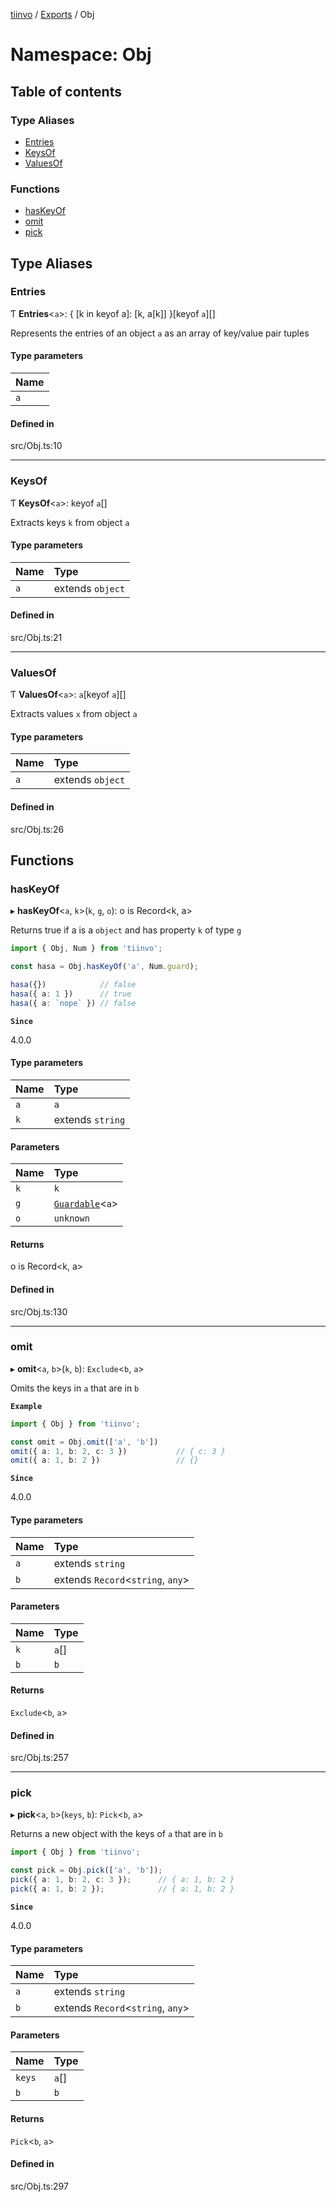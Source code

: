 [tiinvo](../README.md) / [Exports](../modules.md) / Obj

# Namespace: Obj

## Table of contents

### Type Aliases

- [Entries](Obj.md#entries)
- [KeysOf](Obj.md#keysof)
- [ValuesOf](Obj.md#valuesof)

### Functions

- [hasKeyOf](Obj.md#haskeyof)
- [omit](Obj.md#omit)
- [pick](Obj.md#pick)

## Type Aliases

### Entries

Ƭ **Entries**<`a`\>: { [k in keyof a]: [k, a[k]] }[keyof `a`][]

Represents the entries of an object `a` as an array of key/value pair tuples

#### Type parameters

| Name |
| :------ |
| `a` |

#### Defined in

src/Obj.ts:10

___

### KeysOf

Ƭ **KeysOf**<`a`\>: keyof `a`[]

Extracts keys `k` from object `a`

#### Type parameters

| Name | Type |
| :------ | :------ |
| `a` | extends `object` |

#### Defined in

src/Obj.ts:21

___

### ValuesOf

Ƭ **ValuesOf**<`a`\>: `a`[keyof `a`][]

Extracts values `x` from object `a`

#### Type parameters

| Name | Type |
| :------ | :------ |
| `a` | extends `object` |

#### Defined in

src/Obj.ts:26

## Functions

### hasKeyOf

▸ **hasKeyOf**<`a`, `k`\>(`k`, `g`, `o`): o is Record<k, a\>

Returns true if a is a `object` and has property `k` of type `g`

```typescript
import { Obj, Num } from 'tiinvo';

const hasa = Obj.hasKeyOf('a', Num.guard);

hasa({})            // false
hasa({ a: 1 })      // true
hasa({ a: `nope` }) // false
```

**`Since`**

4.0.0

#### Type parameters

| Name | Type |
| :------ | :------ |
| `a` | `a` |
| `k` | extends `string` |

#### Parameters

| Name | Type |
| :------ | :------ |
| `k` | `k` |
| `g` | [`Guardable`](Functors.md#guardable)<`a`\> |
| `o` | `unknown` |

#### Returns

o is Record<k, a\>

#### Defined in

src/Obj.ts:130

___

### omit

▸ **omit**<`a`, `b`\>(`k`, `b`): `Exclude`<`b`, `a`\>

Omits the keys in `a` that are in `b`

**`Example`**

```typescript
import { Obj } from 'tiinvo';

const omit = Obj.omit(['a', 'b'])
omit({ a: 1, b: 2, c: 3 })           // { c: 3 }
omit({ a: 1, b: 2 })                 // {}
```

**`Since`**

4.0.0

#### Type parameters

| Name | Type |
| :------ | :------ |
| `a` | extends `string` |
| `b` | extends `Record`<`string`, `any`\> |

#### Parameters

| Name | Type |
| :------ | :------ |
| `k` | `a`[] |
| `b` | `b` |

#### Returns

`Exclude`<`b`, `a`\>

#### Defined in

src/Obj.ts:257

___

### pick

▸ **pick**<`a`, `b`\>(`keys`, `b`): `Pick`<`b`, `a`\>

Returns a new object with the keys of `a` that are in `b`

```typescript
import { Obj } from 'tiinvo';

const pick = Obj.pick(['a', 'b']);
pick({ a: 1, b: 2, c: 3 });      // { a: 1, b: 2 }
pick({ a: 1, b: 2 });            // { a: 1, b: 2 }
```

**`Since`**

4.0.0

#### Type parameters

| Name | Type |
| :------ | :------ |
| `a` | extends `string` |
| `b` | extends `Record`<`string`, `any`\> |

#### Parameters

| Name | Type |
| :------ | :------ |
| `keys` | `a`[] |
| `b` | `b` |

#### Returns

`Pick`<`b`, `a`\>

#### Defined in

src/Obj.ts:297
